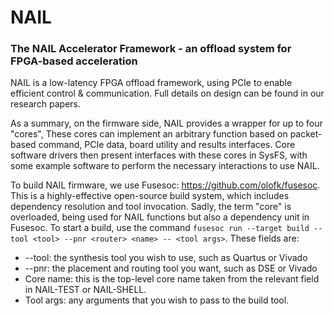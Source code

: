 # NAIL
### The NAIL Accelerator Framework - an offload system for FPGA-based acceleration

NAIL is a low-latency FPGA offload framework, using PCIe to enable efficient control & communication. Full details on design can be found in our research papers.

As a summary, on the firmware side, NAIL provides a wrapper for up to four "cores", These cores can implement an arbitrary function based on packet-based command, PCIe data, board utility and results interfaces. Core software drivers then present interfaces with these cores in SysFS, with some example software to perform the necessary interactions to use NAIL.

To build NAIL firmware, we use Fusesoc: https://github.com/olofk/fusesoc. This is a highly-effective open-source build system, which includes dependency resolution and tool invocation. Sadly, the term "core" is overloaded, being used for NAIL functions but also a dependency unit in Fusesoc. To start a build, use the command `fusesoc run --target build --tool <tool> --pnr <router> <name> -- <tool args>`. These fields are:
* --tool: the synthesis tool you wish to use, such as Quartus or Vivado
* --pnr: the placement and routing tool you want, such as DSE or Vivado
* Core name: this is the top-level core name taken from the relevant field in NAIL-TEST or NAIL-SHELL.
* Tool args: any arguments that you wish to pass to the build tool.
